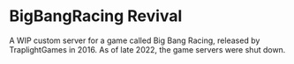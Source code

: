 # BigBangRacing Revival
A WIP custom server for a game called Big Bang Racing, released by TraplightGames in 2016. As of late 2022, the game servers were shut down.
